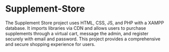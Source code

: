 # Supplement-Store
The Supplement Store project uses HTML, CSS, JS, and PHP with a XAMPP database. It imports libraries via CDN and allows users to purchase supplements through a virtual cart, message the admin, and register securely with email and password. This project provides a comprehensive and secure shopping experience for users.



